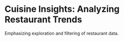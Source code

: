 # Cuisine Insights: Analyzing Restaurant Trends
Emphasizing exploration and filtering of restaurant data.
